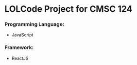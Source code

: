 # LOLCode Project for CMSC 124
  
  
### Programming Language: 
- JavaScript
### Framework: 
- ReactJS

